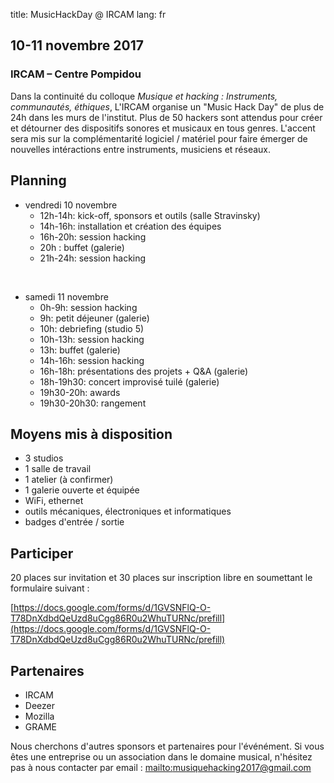 title: MusicHackDay @ IRCAM
lang: fr

## 10-11 novembre 2017
### IRCAM – Centre Pompidou

Dans la continuité du colloque *Musique et hacking : Instruments, communautés, éthiques*, L'IRCAM organise un "Music Hack Day" de plus de 24h dans les murs de l'institut. Plus de 50 hackers sont attendus pour créer et détourner des dispositifs sonores et musicaux en tous genres. L'accent sera mis sur la complémentarité logiciel / matériel pour faire émerger de nouvelles intéractions entre instruments, musiciens et réseaux.

## Planning

- vendredi 10 novembre
    - 12h-14h: kick-off, sponsors et outils (salle Stravinsky)
    - 14h-16h: installation et création des équipes
    - 16h-20h: session hacking
    - 20h : buffet (galerie)
    - 21h-24h: session hacking

<br>

- samedi 11 novembre
    - 0h-9h: session hacking
    - 9h: petit déjeuner (galerie)
    - 10h: debriefing (studio 5)
    - 10h-13h: session hacking
    - 13h: buffet (galerie)
    - 14h-16h: session hacking
    - 16h-18h: présentations des projets + Q&A (galerie)
    - 18h-19h30: concert improvisé tuilé (galerie)
    - 19h30-20h: awards
    - 19h30-20h30: rangement

## Moyens mis à disposition

- 3 studios
- 1 salle de travail
- 1 atelier (à confirmer)
- 1 galerie ouverte et équipée
- WiFi, ethernet
- outils mécaniques, électroniques et informatiques
- badges d'entrée / sortie


## Participer

20 places sur invitation et 30 places sur inscription libre en soumettant le formulaire suivant :

[https://docs.google.com/forms/d/1GVSNFlQ-O-T78DnXdbdQeUzd8uCgg86R0u2WhuTURNc/prefill](https://docs.google.com/forms/d/1GVSNFlQ-O-T78DnXdbdQeUzd8uCgg86R0u2WhuTURNc/prefill)


## Partenaires

- IRCAM
- Deezer
- Mozilla
- GRAME

Nous cherchons d'autres sponsors et partenaires pour l'événément. Si vous êtes une entreprise ou un association dans le domaine musical, n'hésitez pas à nous contacter par email : [mailto:musiquehacking2017@gmail.com](musiquehacking2017@gmail.com)
